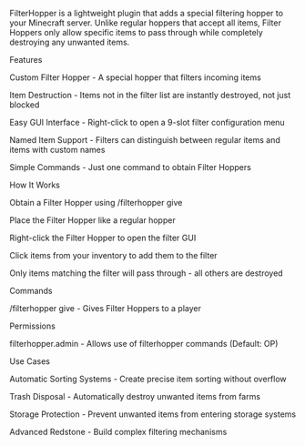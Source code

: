 FilterHopper is a lightweight plugin that adds a special filtering hopper to your Minecraft server. Unlike regular hoppers that accept all items, Filter Hoppers only allow specific items to pass through while completely destroying any unwanted items.


Features

Custom Filter Hopper - A special hopper that filters incoming items

Item Destruction - Items not in the filter list are instantly destroyed, not just blocked

Easy GUI Interface - Right-click to open a 9-slot filter configuration menu

Named Item Support - Filters can distinguish between regular items and items with custom names

Simple Commands - Just one command to obtain Filter Hoppers

How It Works

Obtain a Filter Hopper using /filterhopper give <player> <amount>

Place the Filter Hopper like a regular hopper

Right-click the Filter Hopper to open the filter GUI

Click items from your inventory to add them to the filter

Only items matching the filter will pass through - all others are destroyed

Commands

/filterhopper give <player> <amount> - Gives Filter Hoppers to a player

Permissions

filterhopper.admin - Allows use of filterhopper commands (Default: OP)

Use Cases

Automatic Sorting Systems - Create precise item sorting without overflow

Trash Disposal - Automatically destroy unwanted items from farms

Storage Protection - Prevent unwanted items from entering storage systems

Advanced Redstone - Build complex filtering mechanisms

